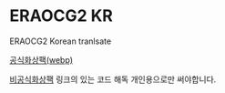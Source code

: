 # ERAOCG2 KR

ERAOCG2 Korean tranlsate

[공식화상팩(webp)](https://mega.nz/folder/SgBgjQbK#C1nQK6fqHIGdd5l9BxIXng)


[비공식화상팩](https://drive.google.com/file/d/1Ad5pnxmTPJIT63EddCqB0Qf_9A-JEY7a/view)
링크의 있는 코드 해독
개인용으로만 써야합니다.
